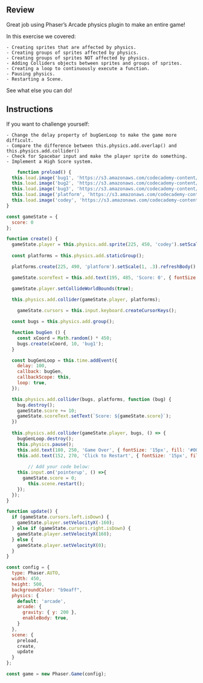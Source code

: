 ## Review

Great job using Phaser’s Arcade physics plugin to make an entire game!

In this exercise we covered:

    - Creating sprites that are affected by physics.
    - Creating groups of sprites affected by physics.
    - Creating groups of sprites NOT affected by physics.
    - Adding Colliders objects between sprites and groups of sprites.
    - Creating a loop to continuously execute a function.
    - Pausing physics.
    - Restarting a Scene.

See what else you can do!
## Instructions

If you want to challenge yourself:

    - Change the delay property of bugGenLoop to make the game more difficult.
    - Compare the difference between this.physics.add.overlap() and this.physics.add.collider()
    - Check for Spacebar input and make the player sprite do something.
    - Implement a High Score system.
    
```js
    function preload() {
  this.load.image('bug1', 'https://s3.amazonaws.com/codecademy-content/courses/learn-phaser/physics/bug_1.png');
  this.load.image('bug2', 'https://s3.amazonaws.com/codecademy-content/courses/learn-phaser/physics/bug_2.png');
  this.load.image('bug3', 'https://s3.amazonaws.com/codecademy-content/courses/learn-phaser/physics/bug_3.png');
  this.load.image('platform', 'https://s3.amazonaws.com/codecademy-content/courses/learn-phaser/physics/platform.png');
  this.load.image('codey', 'https://s3.amazonaws.com/codecademy-content/courses/learn-phaser/physics/codey.png');
}

const gameState = {
  score: 0
};

function create() {
  gameState.player = this.physics.add.sprite(225, 450, 'codey').setScale(.5);
  
  const platforms = this.physics.add.staticGroup();

  platforms.create(225, 490, 'platform').setScale(1, .3).refreshBody();

  gameState.scoreText = this.add.text(195, 485, 'Score: 0', { fontSize: '15px', fill: '#000000' });

  gameState.player.setCollideWorldBounds(true);

  this.physics.add.collider(gameState.player, platforms);
  
	gameState.cursors = this.input.keyboard.createCursorKeys();

  const bugs = this.physics.add.group();

  function bugGen () {
    const xCoord = Math.random() * 450;
    bugs.create(xCoord, 10, 'bug1');
  }

  const bugGenLoop = this.time.addEvent({
    delay: 100,
    callback: bugGen,
    callbackScope: this,
    loop: true,
  });

  this.physics.add.collider(bugs, platforms, function (bug) {
    bug.destroy();
    gameState.score += 10;
    gameState.scoreText.setText(`Score: ${gameState.score}`);
  })
  
  this.physics.add.collider(gameState.player, bugs, () => {
    bugGenLoop.destroy();
    this.physics.pause();
    this.add.text(180, 250, 'Game Over', { fontSize: '15px', fill: '#000000' });
    this.add.text(152, 270, 'Click to Restart', { fontSize: '15px', fill: '#000000' });
    
		// Add your code below:
    this.input.on('pointerup', () =>{
      gameState.score = 0;
    	this.scene.restart();
    });
  });
}

function update() {
  if (gameState.cursors.left.isDown) {
    gameState.player.setVelocityX(-160);
  } else if (gameState.cursors.right.isDown) {
    gameState.player.setVelocityX(160);
  } else {
    gameState.player.setVelocityX(0);
  }
}

const config = {
  type: Phaser.AUTO,
  width: 450,
  height: 500,
  backgroundColor: "b9eaff",
  physics: {
    default: 'arcade',
    arcade: {
      gravity: { y: 200 },
      enableBody: true,
    }
  },
  scene: {
    preload,
    create,
    update
  }
};

const game = new Phaser.Game(config);

```

